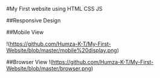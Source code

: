 
#My First website using HTML CSS JS

##Responsive Design

##Mobile View

!(https://github.com/Humza-K-T/My-First-Website/blob/master/mobile%20display.png)

##Browser View
!(https://github.com/Humza-K-T/My-First-Website/blob/master/browser.png)
